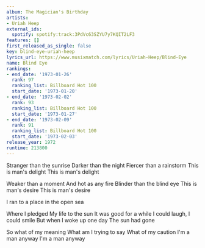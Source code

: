 ```yaml
---
album: The Magician's Birthday
artists:
- Uriah Heep
external_ids:
  spotify: spotify:track:3PdVc63SZYU7y7KQIT2LF3
features: []
first_released_as_single: false
key: blind-eye-uriah-heep
lyrics_url: https://www.musixmatch.com/lyrics/Uriah-Heep/Blind-Eye
name: Blind Eye
rankings:
- end_date: '1973-01-26'
  rank: 97
  ranking_list: Billboard Hot 100
  start_date: '1973-01-20'
- end_date: '1973-02-02'
  rank: 93
  ranking_list: Billboard Hot 100
  start_date: '1973-01-27'
- end_date: '1973-02-09'
  rank: 91
  ranking_list: Billboard Hot 100
  start_date: '1973-02-03'
release_year: 1972
runtime: 213800
---
```

Stranger than the sunrise
Darker than the night
Fiercer than a rainstorm
This is man's delight
This is man's delight

Weaker than a moment
And hot as any fire
Blinder than the blind eye
This is man's desire
This is man's desire

I ran to a place in the open sea

Where I pledged
My life to the sun
It was good for a while
I could laugh, I could smile
But when I woke up one day
The sun had gone

So what of my meaning
What am I trying to say
What of my caution
I'm a man anyway
I'm a man anyway
